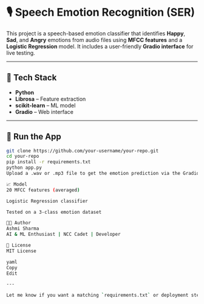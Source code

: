 # 🎙️ Speech Emotion Recognition (SER)

This project is a speech-based emotion classifier that identifies **Happy**, **Sad**, and **Angry** emotions from audio files using **MFCC features** and a **Logistic Regression** model. It includes a user-friendly **Gradio interface** for live testing.

---

## 🔧 Tech Stack

- **Python**
- **Librosa** – Feature extraction
- **scikit-learn** – ML model
- **Gradio** – Web interface

---

## 🚀 Run the App

```bash
git clone https://github.com/your-username/your-repo.git
cd your-repo
pip install -r requirements.txt
python app.py
Upload a .wav or .mp3 file to get the emotion prediction via the Gradio UI.

📈 Model
20 MFCC features (averaged)

Logistic Regression classifier

Tested on a 3-class emotion dataset

👩‍💻 Author
Ashmi Sharma
AI & ML Enthusiast | NCC Cadet | Developer

📜 License
MIT License

yaml
Copy
Edit

---

Let me know if you want a matching `requirements.txt` or deployment steps, jaaneman 💻✨.






